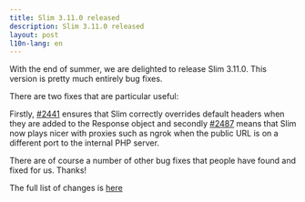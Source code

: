 ```yaml
---
title: Slim 3.11.0 released
description: Slim 3.11.0 released
layout: post
l10n-lang: en
---
```


With the end of summer, we are delighted to release Slim 3.11.0. This version is pretty much entirely bug fixes.

There are two fixes that are particular useful:

Firstly, [#2441](https://github.com/slimphp/Slim/pull/2441) ensures that Slim correctly overrides default headers when they are added to the Response object and secondly [#2487](https://github.com/slimphp/Slim/pull/2487) means that Slim now plays nicer with proxies such as ngrok when the public URL is on a different port to the internal PHP server.

There are of course a number of other bug fixes that people have found and fixed for us. Thanks!

The full list of changes is [here](https://github.com/slimphp/Slim/issues?q=milestone%3A3.11.0+is%3Aclosed)
